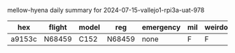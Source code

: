 mellow-hyena daily summary for 2024-07-15-vallejo1-rpi3a-uat-978

|hex|flight|model|reg|emergency|mil|weirdo|
|--|--|--|--|--|--|--|
|a9153c|N68459|C152|N68459|none|F|F|

